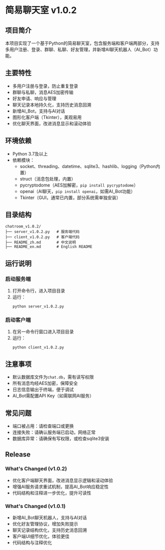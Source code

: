 # 简易聊天室 v1.0.2

## 项目简介
本项目实现了一个基于Python的简易聊天室，包含服务端和客户端两部分，支持多用户注册、登录、群聊、私聊、好友管理，并新增AI聊天机器人（AI_Bot）功能。

## 主要特性
- 多用户注册与登录，防止重复登录
- 群聊与私聊，消息AES加密传输
- 好友申请、响应与管理
- 聊天记录本地持久化，支持历史消息回溯
- 新增AI_Bot，支持与AI对话
- 图形化客户端（Tkinter），美观易用
- 优化聊天界面，改进消息显示和滚动体验

## 环境依赖
- Python 3.7及以上
- 依赖模块：
  - socket、threading、datetime、sqlite3、hashlib、logging（Python内置）
  - struct（消息包处理，内置）
  - pycryptodome（AES加解密，`pip install pycryptodome`）
  - openai（AI聊天，`pip install openai`，如需AI_Bot功能）
  - Tkinter（GUI，通常已内置，部分系统需单独安装）

## 目录结构
```
chatroom_v1.0.2/
├── server_v1.0.2.py   # 服务端代码
├── client_v1.0.2.py   # 客户端代码
├── README_zh.md       # 中文说明
├── README_en.md       # English README
```

## 运行说明
### 启动服务端
1. 打开命令行，进入项目目录
2. 运行：
   ```
   python server_v1.0.2.py
   ```

### 启动客户端
1. 在另一命令行窗口进入项目目录
2. 运行：
   ```
   python client_v1.0.2.py
   ```

## 注意事项
- 默认数据库文件为`chat.db`，需有读写权限
- 所有消息均经AES加密，保障安全
- 日志信息输出于终端，便于调试
- AI_Bot需配置API Key（如需联网AI服务）

## 常见问题
- 端口被占用：请检查端口或更换
- 连接失败：请确认服务端已启动，网络正常
- 数据库异常：请确保有写权限，或检查sqlite3安装

## Release
### What's Changed (v1.0.2)
- 优化客户端聊天界面，改进消息显示逻辑和滚动体验
- 增强AI服务请求重试机制，提高AI_Bot响应稳定性
- 代码结构和注释进一步优化，提升可读性

### What's Changed (v1.0.1)
- 新增AI_Bot聊天机器人，支持与AI对话
- 优化好友管理协议，增加失败提示
- 聊天记录结构优化，支持历史消息回溯
- 客户端UI细节优化，体验更佳
- 代码结构与注释优化
